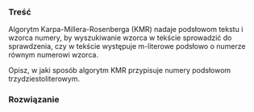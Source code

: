 ### Treść
Algorytm Karpa-Millera-Rosenberga (KMR) nadaje podsłowom tekstu i wzorca numery, 
by wyszukiwanie wzorca w tekście sprowadzić do sprawdzenia, czy w tekście występuje m-literowe podsłowo o numerze
równym numerowi wzorca. 

Opisz, w jaki sposób algorytm KMR przypisuje numery podsłowom trzydziestoliterowym.

### Rozwiązanie
